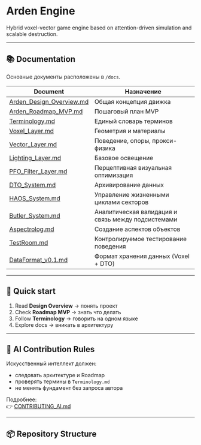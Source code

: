 # Arden Engine

Hybrid voxel-vector game engine based on attention-driven simulation and scalable destruction.

---

## 📚 Documentation

Основные документы расположены в `/docs`.

| Document | Назначение |
|----------|------------|
| [Arden_Design_Overview.md](docs/Arden_Design_Overview.md) | Общая концепция движка |
| [Arden_Roadmap_MVP.md](docs/Arden_Roadmap_MVP.md) | Пошаговый план MVP |
| [Terminology.md](docs/Terminology.md) | Единый словарь терминов |
| [Voxel_Layer.md](docs/Voxel_Layer.md) | Геометрия и материалы |
| [Vector_Layer.md](docs/Vector_Layer.md) | Поведение, опоры, прокси-физика |
| [Lighting_Layer.md](docs/Lighting_Layer.md) | Базовое освещение |
| [PFO_Filter_Layer.md](docs/PFO_Filter_Layer.md) | Перцептивная визуальная оптимизация |
| [DTO_System.md](docs/DTO_System.md) | Архивирование данных |
| [HAOS_System.md](docs/HAOS_System.md) | Управление жизненными циклами секторов |
| [Butler_System.md](docs/Butler_System.md) | Аналитическая валидация и связь между подсистемами |
| [Aspectrolog.md](docs/Aspectrolog.md) | Создание аспектов объектов |
| [TestRoom.md](docs/TestRoom.md) | Контролируемое тестирование поведения |
| [DataFormat_v0.1.md](docs/DataFormat_v0.1.md) | Формат хранения данных (Voxel + DTO) |

---

## 🧭 Quick start

1. Read **Design Overview** → понять проект
2. Check **Roadmap MVP** → знать что делать
3. Follow **Terminology** → говорить на одном языке
4. Explore docs → вникать в архитектуру

---

## 🤖 AI Contribution Rules

Искусственный интеллект должен:
- следовать архитектуре и Roadmap
- проверять термины в `Terminology.md`
- не менять фундамент без запроса автора

Подробнее:  
👉 [CONTRIBUTING_AI.md](CONTRIBUTING_AI.md)

---

## 📦 Repository Structure


